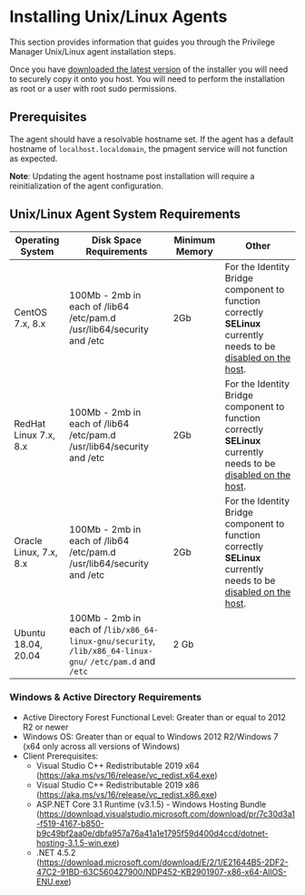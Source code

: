 [title]: # (Installing Unix/Linux Agents)
[tags]: # (agent,install,upgrade,unix,linux)
[priority]: # (1)

# Installing Unix/Linux Agents

This section provides information that guides you through the Privilege Manager Unix/Linux agent installation steps.

Once you have [downloaded the latest version](../../sw-downloads.md) of the installer you will need to securely copy it onto you host. You will need to perform the installation as root or a user with root sudo permissions.

## Prerequisites

The agent should have a resolvable hostname set. If the agent has a default hostname of `localhost.localdomain`, the pmagent service will not function as expected.

**Note**: Updating the agent hostname post installation will require a reinitialization of the agent configuration.

## Unix/Linux Agent System Requirements

| **Operating System** | **Disk Space Requirements**  | **Minimum Memory** | **Other** |
| ----- | ----- | ----- | ----- |
| CentOS 7.x, 8.x | 100Mb - 2mb in each of /lib64 /etc/pam.d /usr/lib64/security and /etc | 2Gb | For the Identity Bridge component to function correctly **SELinux** currently needs to be [disabled on the host](inst-agent/index.md#disable_security-enhanced_linux). |
| RedHat Linux 7.x, 8.x |  100Mb - 2mb in each of /lib64 /etc/pam.d /usr/lib64/security and /etc | 2Gb | For the Identity Bridge component to function correctly **SELinux** currently needs to be [disabled on the host](inst-agent/index.md#disable_security-enhanced_linux). |
| Oracle Linux, 7.x, 8.x | 100Mb - 2mb in each of /lib64 /etc/pam.d /usr/lib64/security and /etc | 2Gb | For the Identity Bridge component to function correctly **SELinux** currently needs to be [disabled on the host](inst-agent/index.md#disable_security-enhanced_linux). |
| Ubuntu 18.04, 20.04 | 100Mb - 2mb in each of /`lib/x86_64-linux-gnu/security`, `/lib/x86_64-linux-gnu/` `/etc/pam.d` and `/etc` | 2 Gb | |

### Windows & Active Directory Requirements

* Active Directory Forest Functional Level: Greater than or equal to 2012 R2 or newer
* Windows OS: Greater than or equal to Windows 2012 R2/Windows 7 (x64 only across all versions of Windows)
* Client Prerequisites:
  * Visual Studio C++ Redistributable 2019 x64 (https://aka.ms/vs/16/release/vc_redist.x64.exe)
  * Visual Studio C++ Redistributable 2019 x86 (https://aka.ms/vs/16/release/vc_redist.x86.exe)
  * ASP.NET Core 3.1 Runtime (v3.1.5) - Windows Hosting Bundle (https://download.visualstudio.microsoft.com/download/pr/7c30d3a1-f519-4167-b850-b9c49bf2aa0e/dbfa957a76a41a1e1795f59d400d4ccd/dotnet-hosting-3.1.5-win.exe)
  * .NET 4.5.2 (https://download.microsoft.com/download/E/2/1/E21644B5-2DF2-47C2-91BD-63C560427900/NDP452-KB2901907-x86-x64-AllOS-ENU.exe)
